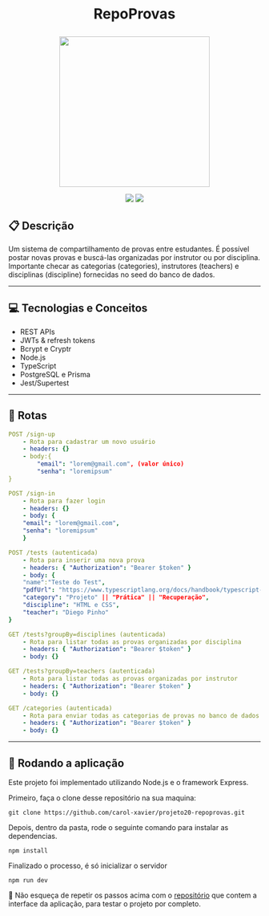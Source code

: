 # <p align = "center"> RepoProvas </p>

<p align="center">
   <img width="300em" height="300em" src="https://notion-emojis.s3-us-west-2.amazonaws.com/prod/svg-twitter/1f5c3-fe0f.svg"/>
</p>

<p align = "center">
   <img src="https://img.shields.io/badge/author-CarolXavier-4dae71?style=flat-square" />
   <img src="https://img.shields.io/github/languages/count/carol-xavier/projeto19-drivenpass?color=4dae71&style=flat-square" />
</p>


##  :clipboard: Descrição

Um sistema de compartilhamento de provas entre estudantes. É possível postar novas provas e buscá-las organizadas por instrutor ou por disciplina. Importante checar as categorias (categories), instrutores (teachers) e disciplinas (discipline) fornecidas no seed do banco de dados. 
***

## :computer:	 Tecnologias e Conceitos

- REST APIs
- JWTs & refresh tokens
- Bcrypt e Cryptr
- Node.js
- TypeScript
- PostgreSQL e Prisma
- Jest/Supertest

***

## :rocket: Rotas

```yml
POST /sign-up
    - Rota para cadastrar um novo usuário
    - headers: {}
    - body:{
        "email": "lorem@gmail.com", (valor único)
        "senha": "loremipsum" 
}
```

```yml 
POST /sign-in
    - Rota para fazer login
    - headers: {}
    - body: {
    "email": "lorem@gmail.com",
    "senha": "loremipsum"
    }
```

```yml 
POST /tests (autenticada)
    - Rota para inserir uma nova prova
    - headers: { "Authorization": "Bearer $token" }
    - body: {
    "name":"Teste do Test",
    "pdfUrl": "https://www.typescriptlang.org/docs/handbook/typescript-in-5-minutes.html",
    "category": "Projeto" || "Prática" || "Recuperação",
    "discipline": "HTML e CSS",
    "teacher": "Diego Pinho"
}
```
```yml
GET /tests?groupBy=disciplines (autenticada)
    - Rota para listar todas as provas organizadas por disciplina
    - headers: { "Authorization": "Bearer $token" }
    - body: {}
``` 
```yml
GET /tests?groupBy=teachers (autenticada)
    - Rota para listar todas as provas organizadas por instrutor
    - headers: { "Authorization": "Bearer $token" }
    - body: {}
``` 
```yml
GET /categories (autenticada)
    - Rota para enviar todas as categorias de provas no banco de dados (importante para a dinâmica do FrontEnd)
    - headers: { "Authorization": "Bearer $token" }
    - body: {}
``` 

***

## 🏁 Rodando a aplicação

Este projeto foi implementado utilizando Node.js e o framework Express.

Primeiro, faça o clone desse repositório na sua maquina:

```
git clone https://github.com/carol-xavier/projeto20-repoprovas.git
```

Depois, dentro da pasta, rode o seguinte comando para instalar as dependencias.

```
npm install
```

Finalizado o processo, é só inicializar o servidor
```
npm run dev
```

:stop_sign: Não esqueça de repetir os passos acima com o [repositório](https://github.com/carol-xavier/projeto19-drivenpass.git) que contem a interface da aplicação, para testar o projeto por completo.
